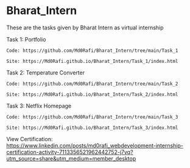 # Bharat_Intern

These are the tasks given by Bharat Intern as virtual internship

Task 1: Portfolio

    Code: https://github.com/Md0Rafi/Bharat_Intern/tree/main/Task_1

    Site: https://Md0Rafi.github.io/Bharat_Intern/Task_1/index.html

Task 2: Temperature Converter

    Code: https://github.com/Md0Rafi/Bharat_Intern/tree/main/Task_2

    Site: https://Md0Rafi.github.io/Bharat_Intern/Task_2/index.html

Task 3: Netflix Homepage

    Code: https://github.com/Md0Rafi/Bharat_Intern/tree/main/Task_3

    Site: https://Md0Rafi.github.io/Bharat_Intern/Task_3/index.html



View Certification: https://www.linkedin.com/posts/md0rafi_webdevelopment-internship-certification-activity-7113356521962442752-j7vq?utm_source=share&utm_medium=member_desktop
